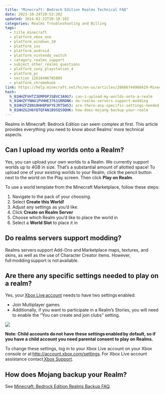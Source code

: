 ```yaml
---
title: "Minecraft: Bedrock Edition Realms Technical FAQ"
date: 2023-10-24T20:53:20Z
updated: 2024-02-22T20:18:10Z
categories: Realms Troubleshooting and Billing
tags:
  - title_minecraft
  - platform_xbox_one
  - platform_windows_10
  - platform_ios
  - platform_android
  - platform_nintendo_switch
  - category_realms_support
  - subject_other_realms_questions
  - platform_sony_playstation_4
  - platform_pc
  - section_12618486785805
  - platform_chromebook
link: https://help.minecraft.net/hc/en-us/articles/20686744908429-Minecraft-Bedrock-Edition-Realms-Technical-FAQ
hash:
  h_01HHZFVHTZ3EMP0PJSBVC3A9G7: can-i-upload-my-worlds-onto-a-realm
  h_01HHZFYNN41PVHHE3761SRRDNK: do-realms-servers-support-modding
  h_01HHZFZ8N10HH8PAFYEJRT5H53: are-there-any-specific-settings-needed-to-play-on-a-realm
  h_01HHZG2H6YQTQFAN1B95QS9QHK: how-does-mojang-backup-your-realm
---
```


Realms in Minecraft: Bedrock Edition can seem complex at first. This article provides everything you need to know about Realms’ more technical aspects.

## Can I upload my worlds onto a Realm?  

Yes, you can upload your own worlds to a Realm. We currently support worlds up to 4GB in size. That’s a substantial amount of allotted space! To upload one of your existing worlds to your Realm, click the pencil button next to the world on the Play screen. Then click **Play on Realm**.

To use a world template from the Minecraft Marketplace, follow these steps:

1.  Navigate to the pack of your choosing.
2.  Select **Create this World!**
3.  Adjust any settings as you’d like.
4.  Click **Create on Realm Server**
5.  Choose which Realm you’d like to place the world in
6.  Select a **World Slot** to place it in

## Do realms servers support modding? 

Realms servers support Add-Ons and Marketplace maps, textures, and skins, as well as the use of Character Creator items. However, full modding support is not available.    

## Are there any specific settings needed to play on a realm? 

Yes, your [Xbox Live account](https://www.xbox.com/en-US/live) needs to have two settings enabled:

- Join Multiplayer games
- Additionally, if you want to participate in a Realm’s Stories, you will need to enable the “You can create and join clubs” setting. 

![](https://minecrafthelp.zendesk.com/hc/article_attachments/22472498528269)

**Note: Child accounts do not have these settings enabled by default, so if you have a child account you need parental consent to play on Realms.**

To change these settings, log in to your Xbox Live account on your Xbox console or at <http://account.xbox.com/settings>. For Xbox Live account assistance contact[ Xbox Support](https://support.xbox.com/en-US/). 

## How does Mojang backup your Realm?

See [Minecraft: Bedrock Edition Realms Backup FAQ](../Minecraft-Realms-Plus/Minecraft-Bedrock-Edition-Realms-Backup-FAQ.md).
